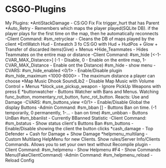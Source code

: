 # CSGO-Plugins
My Plugins:
*AntiStackDamage - CS:GO Fix Fix trigger_hurt that has Parent
*Auto_Retry - Remembers which maps the player played(SQLite DB). if the player plays for the first time on the map, then he automatically reconnects
  -Client Command:
    #sm_retryclear - Сleans the DB of maps played by the client
*EntWatch Hud - Entwatch 3 fo CS:GO with Hud + HudPos + Glow + Transfer of discarded items(Give) + Menus
*Hide_Teammates - Hides Teammates on the entire map or distance
  -Client Command:
    #sm_hide [<-1-CVAR_MAX_Distance>] (-1 - Disable, 0 - Enable on the entire map, 1-CVAR_MAX_Distance - Enable ont the Distance)
    #sm_hide - show menu
  -CVARS:
    #sm_hide_enabled <0/1> - Enable/Disable plugin
    #sm_hide_maximum <1000-8000> - The maximum distance a player can choose
*Map Music Dhook SoundLib2 - Disable Map Music with Volume Control + Menus
*block_use_pickup_weapon - Ignore PickUp Weapons with press E
*buttonwatcher - Buttons Watcher with Bans and Menus. Watching func_button, momentary_rot_button, func_rot_button. Reacts: Use and Damage
  -CVARS:
    #sm_buttons_view <0/1> - Enable/Disable Global the display Buttons
  -Admin Command:
    #sm_bban <target> [<time in minutes>] - Buttons Ban on time. (-1 temporarily, 0 permanently, 1-... - ban on time)
    #sm_unbban <target> - Buttons UnBan
    #sm_bbanlist - Currently BBanned Statistic
  -Client Command:
    #sm_bstatus - Show status client's Buttons Ban
    #sm_buttons - Enable/Disable showing the client the button clicks
*cash_damage - Top Defender + Cash for Damage + Show Damage
*helpmenu_multilang - Custom Multilang HelpMenu for new Clients. Show rules/Server Info/Clients Commands. Allows you to set your own text without Recompile plugin
  -Client Command:
    #sm_helpmenu - Show Helpmenu
    #F4 - Show Commands Menu(FakeClientCommand)
  -Admin Command:
    #sm_helpmenu_reload - Reload Config